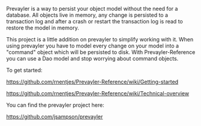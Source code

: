 Prevayler is a way to persist your object model without the need for a database. All objects live in memory, any change is persisted to a transaction log and after a crash or restart the transaction log is read to restore the model in memory.

This project is a little addition on prevayler to simplify working with it. When using prevayler you have to model every change on your model into a "command" object which will be persisted to disk. With Prevayler-Reference you can use a Dao model and stop worrying about command objects.

To get started:

https://github.com/rnentjes/Prevayler-Reference/wiki/Getting-started

https://github.com/rnentjes/Prevayler-Reference/wiki/Technical-overview

You can find the prevayler project here:

https://github.com/jsampson/prevayler
